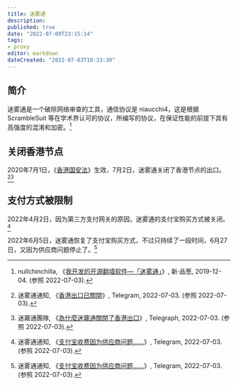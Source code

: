```yaml
---
title: 迷雾通
description:
published: true
date: "2022-07-09T23:15:14"
tags:
- proxy
editor: markdown
dateCreated: "2022-07-03T18:33:30"
---
```


## 简介

迷雾通是一个破除网络审查的工具，通信协议是 niaucchi4，这是根据 ScrambleSuit 等在学术界认可的协议，所编写的协议，在保证性能的前提下具有高强度的混淆和加密。[^10365]

[^10365]: nullchinchilla, 《[我开发的开源翻墙软件—「迷雾通」](https://web.archive.org/web/20220525225831/https://pincong.rocks/article/10365)》, 新·品葱, 2019-12-04. (参照 2022-07-03).

## 关闭香港节点

2020年7月1日，《[香港国安法][]》生效，7月2日，迷雾通关闭了香港节点的出口。[^150][^A3-07-02]

[香港国安法]: /rule/普通法律/中华人民共和国香港特别行政区维护国家安全法.md

[^150]: 迷雾通通知, 《[香港出口已關閉](https://web.archive.org/web/20220703102611/https://t.me/s/gephannounce/150)》, Telegram, 2022-07-03. (参照 2022-07-03).

[^A3-07-02]: 迷霧通團隊, 《[為什麼迷霧通關閉了香港出口](https://web.archive.org/web/20220426031955/https://telegra.ph/為什麼迷霧通關閉了香港出口-07-02)》, Telegraph, 2022-07-03. (参照 2022-07-03).

## 支付方式被限制

2022年4月2日，因为第三方支付网关的原因，迷雾通的支付宝购买方式被关闭。[^geph_ce]

2022年6月5日，迷雾通恢复了支付宝购买方式，不过只持续了一段时间，6月27日，又因为供应商问题停止了。[^geph_ce]

[^geph_ce]: 迷雾通通知, 《[支付宝收费因为供应商问题……](https://web.archive.org/web/20220703105029/https://t.me/s/gephannounce)》, Telegram, 2022-07-03. (参照 2022-07-03).
